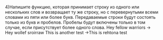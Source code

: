 

 4)Напишите функцию, которая принимает строку из одного или нескольких слов и возвращает ту же строку, но с перевернутыми всеми словами из пяти или более букв. Передаваемые строки будут состоять только из букв и пробелов. Пробелы будут включены только в том случае, если присутствует более одного слова.
Hey fellow warriors -> Hey wollef sroirraw
This is another test ->This is rehtona test
	


	
